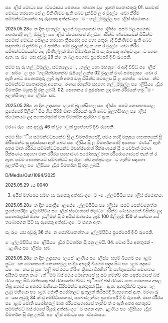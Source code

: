 ප ොලිස් මොධ්‍ය ප ොට්ඨොසය පෙත ෙොතතො වූ ෙැදගත් පතොරතුරු 01. සමොජ මොධ්‍ය හරහො පේ ල විකිණීමට ඇති බෙට දැන්වීම් ල ර මුදල් ෙංචො කිරීම සම්බන්වධ්‍පයන්ව සැ රුපෙකු අත්අඩංගුෙට - හල්ුම්මුල්ල ප ොලිස් ස්ථොනය.

2025.05.28 ෙන දින දහෙල් ොලපේ බලංපගොඩ ප ොලිස් ෙසපම් බලංපගොඩ නගරපේදී හල්ුම්මුල්ල ප ොලිස් ස්ථොනපේ නිලධ්‍ොරීන්ව ණ්ඩොයමක් විසින්ව සමොජ මොධ්‍ය ජොලය හරහො ත්‍රීපරෝද රථ හො යතුරු ැදි විකිණිමට ඇති බෙට සඳහන්ව ර දැන්වීම් ල ර අත්ති ොරම් මුදලක් බැංකු ගත ර මුදල් ෙංචො කිරීම සම්බන්වධ්‍පයන්ව ගද ැමිණිල්ලක් මත විමර්තන සිු ර සැ රුපෙකු අත්අඩංගුෙට පගන ඇත. සැ රු ෙයස අවුරුු 29 ක් ෙන බලංපගොඩ ප්‍රපේර්පේ දිංචි රුපෙකි.

පමම සැ රු හල්ුම්මුල්ල, සමනලෙැෙ, ෑගල්ල හො මහනුෙර ආදි විවිධ්‍ ප ොලිස් ෙසම්ෙල පුේගලයින්වපගන්ව රුපියල් ලක්ෂ 02 මුදලක් මණ පමපලස ෙංචො ර ඇති බෙට පතොරතුරු ලැබී ඇති අතර ඔහු විසින්ව පමපලස සිු ළ තෙත් ෙංචොෙන්ව සම්බන්වධ්‍ පතොරතුරු අනොෙරණය රගැනීම සඳහො හල්ුම්මුල්ල ප ොලිසිය ෙැඩිුර විමර්තන ටයුතු සිු රනු ලබයි. 02. ඝොතනය ර පුළුස්සන ලද මෘත ර්රීරයක් හමුීම - බුලත්සිංහල ප ොලිස් ෙසම.

2025.05.28 ෙන දින උදෑසන ොලපේ බුලත්සිංහල ප ොලිස් ෙසපම් නොගහපදොල ප්‍රපේර්පේ පිලිස්ී මිය ගිය පිරිමි මෘත ර්රීරයක් ඇති බෙට බුලත්සිංහල ප ොලිස් ස්ථොනයට ලද පතොරතුරක් මත විමර්තන ආරම්භ ර ඇත.

මරණ රු ෙයස අවුරුු 46 ක් වූ ොුක් ප්‍රපේර්පේ දිංචි රුපෙකි.

පමම සිේිය සම්බන්වධ්‍පයන්ව සිු ල විමර්තනපේදී, පමය හරදී මනුෂය ඝොතනයක් සිු කිරීපමන්ව සු පුළුස්සො ඇති බෙට ප ොලිසිය සිු ල විමර්තනපේදී අනොෙරණය ී ඇති අතර මෘත ර්රීරය සම්බන්වධ්‍පයන්ව මපහ්ස්රොත් රීක්ෂණයක් සිු ර ර්චොත් මරණ රීක්ෂණය සඳහො මෘත ර්රීරය පහොරණ පරෝහපල් මෘත ර්රීරොගොරපේ තැත් ත් ර ඇත. පමම ඝොතනයට සම්බන්වධ්‍ සැ රුෙන්ව අත්අඩංගුෙට ගැනීම සඳහො බුලත්සිංහල ප ොලිසිය ෙැඩිුර විමර්තන සිු රනු ලබයි.

D/Media/Out/1094/2025

2025.05.29 ැය 0040

03. අයිස් මත්රෙය සමඟ සැ රුපෙකු අත්අඩංගුෙට - ෙැල්ලම්පිටිය ප ොලිස් ස්ථොනය.

2025.05.28 ෙන දින රොත්‍රී ොලපේ ෙැල්ලම්පිටිය ප ොලිස් ෙසපම් පෙන්වනෙත්ත ප්‍රපේර්පේදී ෙැල්ලම්පිටිය ප ොලිස් ස්ථොනපේ නිලධ්‍ොරීන්ව ණ්ඩොයමක් විසින්ව ලද පතොරතුරක් මත ෙැටලීමක් සිු ර අයිස් මත්රෙය ග්‍රෑම් 100 මිලිග්‍රෑම් 150 ක් සන්වත පේ තබොපගන සිටි සැ රුපෙකු අත්අඩංගුෙට පගන ඇත.

සැ රු ෙයස අවුරුු 36 ක් ෙන පෙන්වනෙත්ත, ෙැල්ලම්පිටිය ප්‍රපේර්පේ දිංචි රුපෙකි.

ෙැල්ලම්පිටිය ප ොලිසිය ෙැඩිුර විමර්තන සිු රනු ලබයි. 04. මොර රිය අනතුරක් - ැළණිය ප ොලිස් ෙසම.

2025.05.28 ෙන දින උදෑසන ොලපේ ැලණිය ප ොලිස් ෙසපම් බියගම ප ොළඹ ප්‍රධ්‍ොන මොගතපේ නොගහමුල හංදිය අසලදී බියගම පදස සිට ප ොළඹ පදසට ධ්‍ොෙනය වූ පුේගලි බස් රථය තිරිංග ක්‍රියො විරහිත ීම පහ්තුපෙන්ව මොගතය අයිනට පගන නැෙැත්ීමට බස් රථය මොගතපේ සු සට ගමන්ව රන අෙස්ථොපේ බස් රථය තුළ සිටි මඟිපයකු බස් රථපයන්ව බිමට බැීපම්දී බස් රථයට හො මොගතය අසල තිබූ තොප් ය අතරට මඟියො සිරීපමන්ව අනතුරක් සිුෙ ඇත. අනතුරින්ව තුෙොල ලැබූ මඟියො ප ොළඹ ජොති පරෝහලට ඇතුලත් කිරීපම්දී මියපගොස් ඇත. මරණ රු ෙයස අවුරුු 34 ක් වූ අම්පිටිපගොඩ, පබොරලන්වද ප්‍රපේර්පේ දිංචි රුපෙකි. මෘත ර්රීරය ප ොළඹ ජොති පරෝහපල් මෘත ර්රීරොගොරපේ තැන්ව ත් ර ඇති අතර අනතුරට සම්බන්වධ්‍ බස් රථපේ රියුරු අත්අඩංගුෙට පගන ඇත. ැළණිය ප ොලිසිය ෙැඩිුර විමර්තන සිු රනු ලබයි. ප ොලිස් මොධ්‍ය ප ොට්ඨොසය.